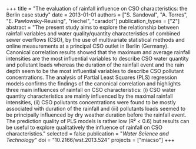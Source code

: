 +++
title = "The evaluation of rainfall influence on CSO characteristics: the Berlin case study"
date = 2013-01-01
authors = ["S. Sandoval", "A. Torres", "E. Pawlowsky-Reusing", "riechel", "caradot"]
publication_types = ["2"]
abstract = "The present study aims to explore the relationship between rainfall variables and water quality/quantity characteristics of combined sewer overflows (CSO), by the use of multivariate statistical methods and online measurements at a principal CSO outlet in Berlin (Germany). Canonical correlation results showed that the maximum and average rainfall intensities are the most influential variables to describe CSO water quantity and pollutant loads whereas the duration of the rainfall event and the rain depth seem to be the most influential variables to describe CSO pollutant concentrations. The analysis of Partial Least Squares (PLS) regression models confirms the findings of the canonical correlation and highlights three main influences of rainfall on CSO characteristics: (i) CSO water quantity characteristics are mainly influenced by the maximal rainfall intensities, (ii) CSO pollutants concentrations were found to be mostly associated with duration of the rainfall and (iii) pollutants loads seemed to be principally influenced by dry weather duration before the rainfall event. The prediction quality of PLS models is rather low (R² < 0.6) but results can be useful to explore qualitatively the influence of rainfall on CSO characteristics."
selected = false
publication = "*Water Science and Technology*"
doi = "10.2166/wst.2013.524"
projects = ["miacso"]
+++

